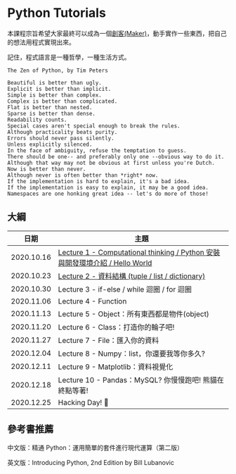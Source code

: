 # Python Tutorials
本課程宗旨希望大家最終可以成為一個[創客(Maker)](https://zh.wikipedia.org/wiki/%E5%88%9B%E5%AE%A2)，動手實作一些東西，把自己的想法用程式實現出來。

記住，程式語言是一種哲學，一種生活方式。
```
The Zen of Python, by Tim Peters

Beautiful is better than ugly.
Explicit is better than implicit.
Simple is better than complex.
Complex is better than complicated.
Flat is better than nested.
Sparse is better than dense.
Readability counts.
Special cases aren't special enough to break the rules.
Although practicality beats purity.
Errors should never pass silently.
Unless explicitly silenced.
In the face of ambiguity, refuse the temptation to guess.
There should be one-- and preferably only one --obvious way to do it.
Although that way may not be obvious at first unless you're Dutch.
Now is better than never.
Although never is often better than *right* now.
If the implementation is hard to explain, it's a bad idea.
If the implementation is easy to explain, it may be a good idea.
Namespaces are one honking great idea -- let's do more of those!
```

## 大綱
| 日期 | 主題 |
| -------- | -------- |
| 2020.10.16 | [Lecture 1 - Computational thinking / Python 安裝與開發環境介紹 / Hello World](Contents/Lecture-1.md) |
| 2020.10.23 | [Lecture 2 - 資料結構 (tuple / list / dictionary)](Contents/Lecture%202%20-%20資料結構.ipynb) |
| 2020.10.30 | Lecture 3 - if-else / while 迴圈 / for 迴圈 |
| 2020.11.06 | Lecture 4 - Function |
| 2020.11.13 | Lecture 5 - Object：所有東西都是物件(object) |
| 2020.11.20 | Lecture 6 - Class：打造你的輪子吧! |
| 2020.11.27 | Lecture 7 - File：匯入你的資料 |
| 2020.12.04 | Lecture 8 - Numpy：list，你還要我等你多久? |
| 2020.12.11 | Lecture 9 - Matplotlib：資料視覺化 |
| 2020.12.18 | Lecture 10 - Pandas：MySQL? 你慢慢跑吧! 熊貓在終點等著! |
| 2020.12.25 | Hacking Day! 🚀 |

## 參考書推薦
中文版：精通 Python：運用簡單的套件進行現代運算（第二版） 

英文版：Introducing Python, 2nd Edition by  Bill Lubanovic
